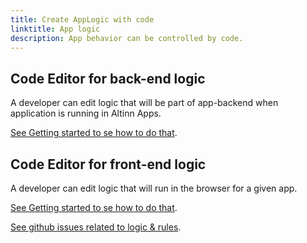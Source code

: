 ```yaml
---
title: Create AppLogic with code
linktitle: App logic
description: App behavior can be controlled by code.
---
```



## Code Editor for back-end logic
A developer can edit logic that will be part of app-backend when application is running in Altinn Apps.

[See Getting started to se how to do that](../../../../../../../app/development/logic/).

## Code Editor for front-end logic
A developer can edit logic that will run in the browser for a given app.

[See Getting started to se how to do that](../../../../../../../app/development/logic/).

[See github issues related to logic & rules](https://github.com/Altinn/altinn-studio/issues?q=is%3Aissue+is%3Aopen+sort%3Aupdated-desc+label%3Aarea%2Flogic).
